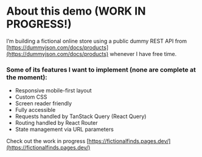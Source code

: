 # About this demo (WORK IN PROGRESS!)

I’m building a fictional online store using a public dummy REST API from [https://dummyjson.com/docs/products](https://dummyjson.com/docs/products) whenever I have free time.

### Some of its features I want to implement (none are complete at the moment):

- Responsive mobile-first layout
- Custom CSS
- Screen reader friendly
- Fully accessible
- Requests handled by TanStack Query (React Query)
- Routing handled by React Router
- State management via URL parameters

Check out the work in progress [https://fictionalfinds.pages.dev/](https://fictionalfinds.pages.dev/)
